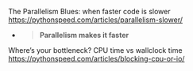 
The Parallelism Blues: when faster code is slower https://pythonspeed.com/articles/parallelism-slower/
- > **Parallelism makes it faster**

Where’s your bottleneck? CPU time vs wallclock time https://pythonspeed.com/articles/blocking-cpu-or-io/
